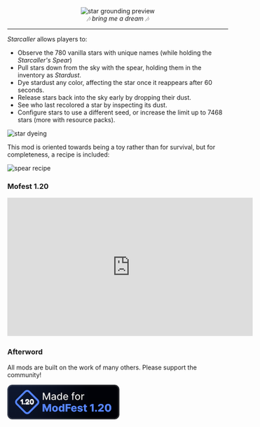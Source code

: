 <!--suppress HtmlDeprecatedTag, XmlDeprecatedElement -->
<center><img alt="star grounding preview" src="https://cdn.modrinth.com/data/z7IRTW7F/images/75fc3e15206a239c1d1f389482eb77ea7e3f7edf.gif"></center>
<center><i>🎶 bring me a dream 🎶</i></center>

<center>
</center>

---

_Starcaller_ allows players to:
 - Observe the 780 vanilla stars with unique names (while holding the _Starcaller's Spear_)
 - Pull stars down from the sky with the spear, holding them in the inventory as _Stardust_.
 - Dye stardust any color, affecting the star once it reappears after 60 seconds.
 - Release stars back into the sky early by dropping their dust.
 - See who last recolored a star by inspecting its dust.
 - Configure stars to use a different seed, or increase the limit up to 7468 stars (more with resource packs).

![star dyeing](https://cdn.modrinth.com/data/z7IRTW7F/images/6860bcb970b2dd1ba7aa4afb1f72e05e81a21081.gif)

This mod is oriented towards being a toy rather than for survival, but for completeness, a recipe is included:

![spear recipe](https://cdn.modrinth.com/data/z7IRTW7F/images/12587366dbec240bd55357840bf9164f18d08b7d.png)

### Mofest 1.20

<iframe width="560" height="315" src="https://www.youtube.com/embed/LzQZTMVh17Y?si=yvNtHBbykBOGHC0i" title="YouTube video player" frameborder="0" allow="accelerometer; autoplay; clipboard-write; encrypted-media; gyroscope; picture-in-picture; web-share" referrerpolicy="strict-origin-when-cross-origin" allowfullscreen></iframe>

### Afterword

All mods are built on the work of many others. Please support the community!

[<img src="https://raw.githubusercontent.com/ModFest/art/3bf66556e674d670e30f647d6a48c4e1798c21d4/badge/128h/ModFest%201.20%20Badge.png" width="256" alt="ModFest 1.20">](https://modfest.net/1.20)


